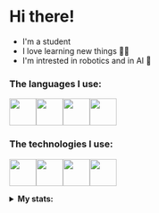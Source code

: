 


<h1>Hi there!</h1>
<div>

<ul>
  <li>I'm a student</li>
  <li>I love learning new things 👨‍💻</li>
  <li>I'm intrested in robotics and in AI 🤖</li></ul>

<h3>The languages I use:</h3>
<p float="left">
<img src="https://img.icons8.com/fluency/256/c-sharp-logo.png" width="48"><img src="https://img.icons8.com/color/256/c-plus-plus-logo.png" width="48"><img src="https://img.icons8.com/color/256/python.png" width ="48"><img src="https://img.icons8.com/color/256/javascript.png" width="48">
<br>
<h3>The technologies I use:</h3>
<p float ="left">
 <img src="https://img.icons8.com/fluency/256/jupyter.png" width="48"><img src="https://img.icons8.com/color/256/linux.png" width="48"><img src="https://img.icons8.com/color/256/git.png" width="48"><img src="https://img.icons8.com/fluency/256/arduino.png" width="48">

<!--</p>
<h3>What I want to learn:</h3>

<p><img src="https://img.icons8.com/fluency/1x/x86.png" width="48"><img src="https://img.icons8.com/nolan/256/rust-programming-language--v1.png" width="48"><img src="https://img.icons8.com/color/256/flutter.png" width ="48"></p> --><div align="left">
  <details><summary><b>My stats:</b></summary>
  
  
![Anurag's GitHub stats-Dark](https://github-readme-stats.vercel.app/api?username=leonardocasarotto&count_private=true&show_icons=true&theme=react#gh-dark-mode-onlye)<br><br>
![Profile View Counter](https://komarev.com/ghpvc/?username=LeonardoCasarotto&style=for-the-badge&color=61dafb)
  </details></div>

